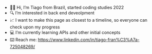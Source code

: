 - 👍🏼 Hi, I’m Tiago from Brazil, started coding studies 2022
- 🔍 I’m interested in back end deveolpment
- 📈 I want to make this page as closest to a timeline, so everyone can check upon my progress 
- 💻 I’m currently learning APIs and other initial concepts
- ⌨️ Reach me: https://www.linkedin.com/in/tiago-fran%C3%A7a-725048269/ 

<!---
TiagusFR/TiagusFR is a ✨ special ✨ repository because its `README.md` (this file) appears on your GitHub profile.
You can click the Preview link to take a look at your changes.
--->
